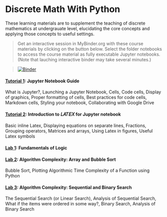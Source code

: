 # Discrete Math With Python
These learning materials are to supplement the teaching of discrete mathematics at undergrauate level, elucidating the core concepts and applying those concepts to useful settings. 

> Get an interactive session in MyBinder.org with these course materials by clicking on the button below. Select the folder notebooks to access the course material as fully executable Jupyter notebooks. (Note that lauching interactive binder may take several minutes.) 

>[![Binder](https://mybinder.org/badge_logo.svg)](https://mybinder.org/v2/gh/bkimo/discrete-math-with-python/master)

#### [Tutorial 1](tutorial_1_jupyter_notebook.ipynb): Jupyter Notebook Guide 
What is Jupyter?, Launching a Jupyter Notebook, Cells, Code cells, Display of graphics, Proper formatting of cells, Best practices for code cells, Markdown cells, Styling your notebook, Collaborating with Google Drive

#### [Tutorial 2](tutorial_2_Latex.ipynb): Introduction to 𝐿𝐴𝑇𝐸𝑋 for Jupyter notebook
Basic inline Latex, Displaying equations on separate lines, Fractions, Grouping operators, Matrices and arrays, Using Latex in figures, Useful Latex symbols

#### [Lab 1](lab1-truth_table.ipynb): Fundamentals of Logic

#### [Lab 2](lab2-bubble-sort.ipynb): Algorithm Complexity: Array and Bubble Sort
Bubble Sort, Plotting Algorithmic Time Complexity of a Function using Python

#### [Lab 3](lab3-sequential-and-binary-search.ipynb): Algorithm Complexity: Sequential and Binary Search
The Sequential Search (or Linear Search), Analysis of Sequential Search, What if the items were ordered in some way?, Binary Search, Analysis of Binary Search
